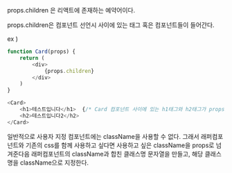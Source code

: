 props.children 은 리액트에 존재하는 예약어이다.

props.children은 컴포넌트 선언시 사이에 있는 태그 혹은 컴포넌트들이 들어간다.

ex )

```javascript
function Card(props) {
    return (
        <div>
            {props.children}
        </div>
    )
}

<Card>
    <h1>테스트입니다</h1>  {/* Card 컴포넌트 사이에 있는 h1태그와 h2태그가 props.children이 된다. */}
    <h2>테스트입니다2</h2>  
</Card>
```

일반적으로 사용자 지정 컴포넌트에는 className을 사용할 수 없다.
그래서 래퍼컴포넌트와 기존의 css를 함께 사용하고 싶다면 사용하고 싶은 className을 props로 넘겨준다음
래퍼컴포넌트의 className과 합친 클래스명 문자열을 만들고, 해당 클래스명을 className으로 지정한다.
